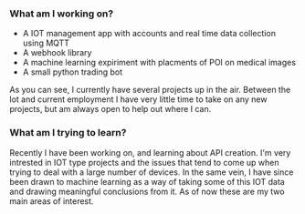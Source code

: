 ### What am I working on?
* A IOT management app with accounts and real time data collection using MQTT
* A webhook library
* A machine learning expiriment with placments of POI on medical images
* A small python trading bot
	
As you can see, I currently have several projects up in the air. Between the lot and current employment I have very little time to take on any new projects, but am always open to help out where I can.
	
### What am I trying to learn?
Recently I have been working on, and learning about API creation. I'm very intrested in IOT type projects and the issues that tend to come up when trying to deal with a large number of devices. 
In the same vein, I have since been drawn to machine learning as a way of taking some of this IOT data and drawing meaningful conclusions from it. As of now these are my two main areas of interest.
